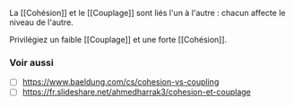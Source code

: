 
La [[Cohésion]] et le [[Couplage]] sont liés l'un à l'autre : chacun affecte le niveau de l'autre.

Privilégiez un faible [[Couplage]] et une forte [[Cohésion]].

### Voir aussi
- [ ] https://www.baeldung.com/cs/cohesion-vs-coupling
- [ ] https://fr.slideshare.net/ahmedharrak3/cohesion-et-couplage
